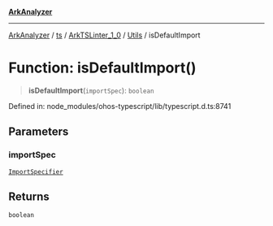 [**ArkAnalyzer**](../../../../../../../../README.md)

***

[ArkAnalyzer](../../../../../../../../globals.md) / [ts](../../../../../README.md) / [ArkTSLinter\_1\_0](../../../README.md) / [Utils](../README.md) / isDefaultImport

# Function: isDefaultImport()

> **isDefaultImport**(`importSpec`): `boolean`

Defined in: node\_modules/ohos-typescript/lib/typescript.d.ts:8741

## Parameters

### importSpec

[`ImportSpecifier`](../../../../../interfaces/ImportSpecifier.md)

## Returns

`boolean`
